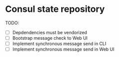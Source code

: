 # Consul state repository

TODO:

- [ ] Depdendencies must be vendorized
- [ ] Bootstrap message check to Web UI
- [ ] Implement synchronous message send in CLI
- [ ] Implement synchronous message send in Web UI
